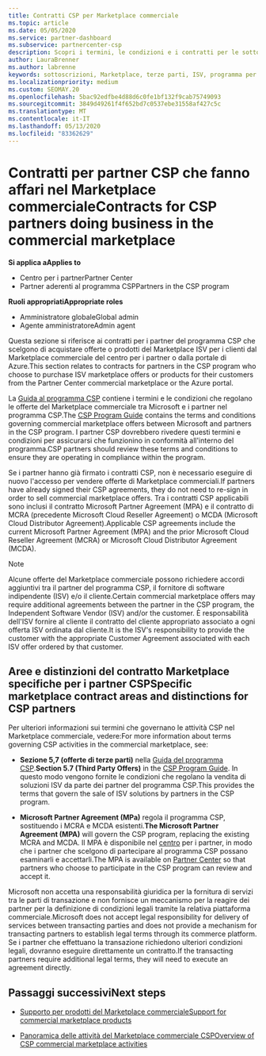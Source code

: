 ```yaml
---
title: Contratti CSP per Marketplace commerciale
ms.topic: article
ms.date: 05/05/2020
ms.service: partner-dashboard
ms.subservice: partnercenter-csp
description: Scopri i termini, le condizioni e i contratti per le sottoscrizioni di prodotti ISV di terze parti acquistati da partner CSP nel Marketplace commerciale.
author: LauraBrenner
ms.author: labrenne
keywords: sottoscrizioni, Marketplace, terze parti, ISV, programma per partner CSP, contratti, vendita, acquisto,
ms.localizationpriority: medium
ms.custom: SEOMAY.20
ms.openlocfilehash: 5bac92edfbe4d88d6c0fe1bf132f9cab75749093
ms.sourcegitcommit: 3849d49261f4f652bd7c0537ebe31558af427c5c
ms.translationtype: MT
ms.contentlocale: it-IT
ms.lasthandoff: 05/13/2020
ms.locfileid: "83362629"
---
```

# <a name="contracts-for-csp-partners-doing-business-in-the-commercial-marketplace"></a><span data-ttu-id="9f7df-104">Contratti per partner CSP che fanno affari nel Marketplace commerciale</span><span class="sxs-lookup"><span data-stu-id="9f7df-104">Contracts for CSP partners doing business in the commercial marketplace</span></span>

<span data-ttu-id="9f7df-105">**Si applica a**</span><span class="sxs-lookup"><span data-stu-id="9f7df-105">**Applies to**</span></span>

- <span data-ttu-id="9f7df-106">Centro per i partner</span><span class="sxs-lookup"><span data-stu-id="9f7df-106">Partner Center</span></span>
- <span data-ttu-id="9f7df-107">Partner aderenti al programma CSP</span><span class="sxs-lookup"><span data-stu-id="9f7df-107">Partners in the CSP program</span></span>

<span data-ttu-id="9f7df-108">**Ruoli appropriati**</span><span class="sxs-lookup"><span data-stu-id="9f7df-108">**Appropriate roles**</span></span>

- <span data-ttu-id="9f7df-109">Amministratore globale</span><span class="sxs-lookup"><span data-stu-id="9f7df-109">Global admin</span></span>
- <span data-ttu-id="9f7df-110">Agente amministratore</span><span class="sxs-lookup"><span data-stu-id="9f7df-110">Admin agent</span></span>

<span data-ttu-id="9f7df-111">Questa sezione si riferisce ai contratti per i partner del programma CSP che scelgono di acquistare offerte o prodotti del Marketplace ISV per i clienti dal Marketplace commerciale del centro per i partner o dalla portale di Azure.</span><span class="sxs-lookup"><span data-stu-id="9f7df-111">This section relates to contracts for partners in the CSP program who choose to purchase ISV marketplace offers or products for their customers from the Partner Center commercial marketplace or the Azure portal.</span></span>

<span data-ttu-id="9f7df-112">La [Guida al programma CSP](https://go.microsoft.com/fwlink/p/?LinkId=617100) contiene i termini e le condizioni che regolano le offerte del Marketplace commerciale tra Microsoft e i partner nel programma CSP.</span><span class="sxs-lookup"><span data-stu-id="9f7df-112">The [CSP Program Guide](https://go.microsoft.com/fwlink/p/?LinkId=617100) contains the terms and conditions governing commercial marketplace offers between Microsoft and partners in the CSP program.</span></span> <span data-ttu-id="9f7df-113">I partner CSP dovrebbero rivedere questi termini e condizioni per assicurarsi che funzionino in conformità all'interno del programma.</span><span class="sxs-lookup"><span data-stu-id="9f7df-113">CSP partners should review these terms and conditions to ensure they are operating in compliance within the program.</span></span>  

<span data-ttu-id="9f7df-114">Se i partner hanno già firmato i contratti CSP, non è necessario eseguire di nuovo l'accesso per vendere offerte di Marketplace commerciali.</span><span class="sxs-lookup"><span data-stu-id="9f7df-114">If partners have already signed their CSP agreements, they do not need to re-sign in order to sell commercial marketplace offers.</span></span> <span data-ttu-id="9f7df-115">Tra i contratti CSP applicabili sono inclusi il contratto Microsoft Partner Agreement (MPA) e il contratto di MCRA (precedente Microsoft Cloud Reseller Agreement) o MCDA (Microsoft Cloud Distributor Agreement).</span><span class="sxs-lookup"><span data-stu-id="9f7df-115">Applicable CSP agreements include the current Microsoft Partner Agreement (MPA) and the prior Microsoft Cloud Reseller Agreement (MCRA) or Microsoft Cloud Distributor Agreement (MCDA).</span></span>

>[!NOTE]
> <span data-ttu-id="9f7df-116">Alcune offerte del Marketplace commerciale possono richiedere accordi aggiuntivi tra il partner del programma CSP, il fornitore di software indipendente (ISV) e/o il cliente.</span><span class="sxs-lookup"><span data-stu-id="9f7df-116">Certain commercial marketplace offers may require additional agreements between the partner in the CSP program, the Independent Software Vendor (ISV) and/or the customer.</span></span> <span data-ttu-id="9f7df-117">È responsabilità dell'ISV fornire al cliente il contratto del cliente appropriato associato a ogni offerta ISV ordinata dal cliente.</span><span class="sxs-lookup"><span data-stu-id="9f7df-117">It is the ISV's responsibility to provide the customer with the appropriate Customer Agreement associated with each ISV offer ordered by that customer.</span></span>

## <a name="specific-marketplace-contract-areas-and-distinctions-for-csp-partners"></a><span data-ttu-id="9f7df-118">Aree e distinzioni del contratto Marketplace specifiche per i partner CSP</span><span class="sxs-lookup"><span data-stu-id="9f7df-118">Specific marketplace contract areas and distinctions for CSP partners</span></span>

<span data-ttu-id="9f7df-119">Per ulteriori informazioni sui termini che governano le attività CSP nel Marketplace commerciale, vedere:</span><span class="sxs-lookup"><span data-stu-id="9f7df-119">For more information about terms governing CSP activities in the commercial marketplace, see:</span></span>

- <span data-ttu-id="9f7df-120">**Sezione 5,7 (offerte di terze parti)** nella [Guida del programma CSP](https://go.microsoft.com/fwlink/p/?LinkId=617100).</span><span class="sxs-lookup"><span data-stu-id="9f7df-120">**Section 5.7 (Third Party Offers)** in the [CSP Program Guide](https://go.microsoft.com/fwlink/p/?LinkId=617100).</span></span> <span data-ttu-id="9f7df-121">In questo modo vengono fornite le condizioni che regolano la vendita di soluzioni ISV da parte dei partner del programma CSP.</span><span class="sxs-lookup"><span data-stu-id="9f7df-121">This provides the terms that govern the sale of ISV solutions by partners in the CSP program.</span></span>

- <span data-ttu-id="9f7df-122">**Microsoft Partner Agreement (MPa)** regola il programma CSP, sostituendo i MCRA e MCDA esistenti.</span><span class="sxs-lookup"><span data-stu-id="9f7df-122">**The Microsoft Partner Agreement (MPA)** will govern the CSP program, replacing the existing MCRA and MCDA.</span></span> <span data-ttu-id="9f7df-123">Il MPA è disponibile nel [centro](https://partner.microsoft.com/pcv/dashboard/overview) per i partner, in modo che i partner che scelgono di partecipare al programma CSP possano esaminarli e accettarli.</span><span class="sxs-lookup"><span data-stu-id="9f7df-123">The MPA is available on [Partner Center](https://partner.microsoft.com/pcv/dashboard/overview) so that partners who choose to participate in the CSP program can review and accept it.</span></span>
  
<span data-ttu-id="9f7df-124">Microsoft non accetta una responsabilità giuridica per la fornitura di servizi tra le parti di transazione e non fornisce un meccanismo per la reagire dei partner per la definizione di condizioni legali tramite la relativa piattaforma commerciale.</span><span class="sxs-lookup"><span data-stu-id="9f7df-124">Microsoft does not accept legal responsibility for delivery of services between transacting parties and does not provide a mechanism for transacting partners to establish legal terms through its commerce platform.</span></span> <span data-ttu-id="9f7df-125">Se i partner che effettuano la transazione richiedono ulteriori condizioni legali, dovranno eseguire direttamente un contratto.</span><span class="sxs-lookup"><span data-stu-id="9f7df-125">If the transacting partners require additional legal terms, they will need to execute an agreement directly.</span></span>

## <a name="next-steps"></a><span data-ttu-id="9f7df-126">Passaggi successivi</span><span class="sxs-lookup"><span data-stu-id="9f7df-126">Next steps</span></span>

- [<span data-ttu-id="9f7df-127">Supporto per prodotti del Marketplace commerciale</span><span class="sxs-lookup"><span data-stu-id="9f7df-127">Support for commercial marketplace products</span></span>](csp-commercial-marketplace-support.md)

- [<span data-ttu-id="9f7df-128">Panoramica delle attività del Marketplace commerciale CSP</span><span class="sxs-lookup"><span data-stu-id="9f7df-128">Overview of CSP commercial marketplace activities</span></span>](csp-commercial-marketplace-overview.md)
